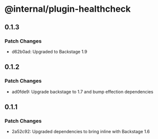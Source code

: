 # @internal/plugin-healthcheck

## 0.1.3

### Patch Changes

- d62b0ad: Upgraded to Backstage 1.9

## 0.1.2

### Patch Changes

- ad0fde9: Upgrade backstage to 1.7 and bump effection dependencies

## 0.1.1

### Patch Changes

- 2a52c92: Upgraded dependencies to bring inline with Backstage 1.6

